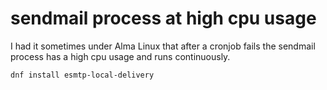 # sendmail process at high cpu usage
I had it sometimes under Alma Linux that after a cronjob fails the sendmail process has a high cpu usage
and runs continuously.

```bash
dnf install esmtp-local-delivery
```

